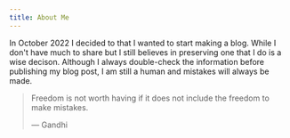 ```yaml
---
title: About Me
---
```

In October 2022 I decided to that I wanted to start making a blog. While I don't have much to share but I still believes in preserving one that I do is a wise decison. Although I always double-check the information before publishing my blog post, I am still a human and mistakes will always be made.

> Freedom is not worth having if it does not include the freedom to make mistakes.
>
> — Gandhi